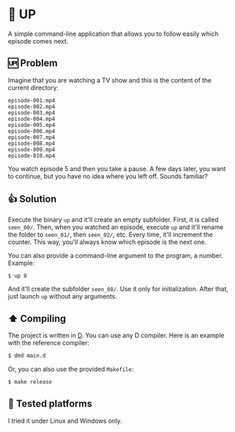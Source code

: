 # 🔼 UP

A simple command-line application that
allows you to follow easily which episode comes next.

## 🆙 Problem

Imagine that you are watching a TV show and
this is the content of the current directory:

```text
episode-001.mp4
episode-002.mp4
episode-003.mp4
episode-004.mp4
episode-005.mp4
episode-006.mp4
episode-007.mp4
episode-008.mp4
episode-009.mp4
episode-010.mp4
```

You watch episode 5 and then you take a pause. A few days later, you want to continue, but you have no idea where you left off. Sounds familiar?

## 👍 Solution

Execute the binary `up` and it'll create
an empty subfolder. First, it is called
`seen_00/`. Then, when you watched an episode,
execute `up` and it'll rename the folder
to `seen_01/`, then `seen_02/`, etc. Every
time, it'll increment the counter. This way,
you'll always know which episode is the next one.

You can also provide a command-line argument
to the program, a number. Example:

```bash
$ up 8
```

And it'll create the subfolder `seen_08/`.
Use it only for initialization. After that,
just launch `up` without any arguments.

## ⬆️ Compiling

The project is written in [D](https://dlang.org/). You can use any D compiler. Here is
an example with the reference compiler:

```bash
$ dmd main.d
```

Or, you can also use the provided `Makefile`:

```bash
$ make release
```

## 🔺 Tested platforms

I tried it under Linux and Windows only.
